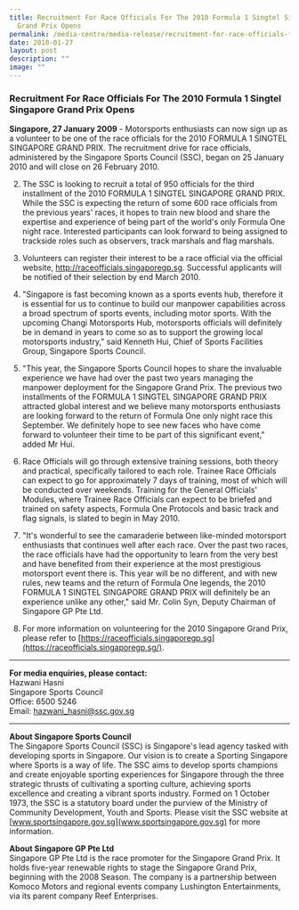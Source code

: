 ```yaml
---
title: Recruitment For Race Officials For The 2010 Formula 1 Singtel Singapore
  Grand Prix Opens
permalink: /media-centre/media-release/recruitment-for-race-officials-for-the-2010-formula-1-singtel-singapore/
date: 2010-01-27
layout: post
description: ""
image: ""
---
```

### **Recruitment For Race Officials For The 2010 Formula 1 Singtel Singapore Grand Prix Opens**

**Singapore, 27 January 2009** - Motorsports enthusiasts can now sign up as a volunteer to be one of the race officials for the 2010 FORMULA 1 SINGTEL SINGAPORE GRAND PRIX. The recruitment drive for race officials, administered by the Singapore Sports Council (SSC), began on 25 January 2010 and will close on 26 February 2010.

2. The SSC is looking to recruit a total of 950 officials for the third installment of the 2010 FORMULA 1 SINGTEL SINGAPORE GRAND PRIX. While the SSC is expecting the return of some 600 race officials from the previous years' races, it hopes to train new blood and share the expertise and experience of being part of the world's only Formula One night race. Interested participants can look forward to being assigned to trackside roles such as observers, track marshals and flag marshals.

3. Volunteers can register their interest to be a race official via the official website, http://raceofficials.singaporegp.sg. Successful applicants will be notified of their selection by end March 2010.

4. "Singapore is fast becoming known as a sports events hub, therefore it is essential for us to continue to build our manpower capabilities across a broad spectrum of sports events, including motor sports. With the upcoming Changi Motorsports Hub, motorsports officials will definitely be in demand in years to come so as to support the growing local motorsports industry," said Kenneth Hui, Chief of Sports Facilities Group, Singapore Sports Council.

5. "This year, the Singapore Sports Council hopes to share the invaluable experience we have had over the past two years managing the manpower deployment for the Singapore Grand Prix. The previous two installments of the FORMULA 1 SINGTEL SINGAPORE GRAND PRIX attracted global interest and we believe many motorsports enthusiasts are looking forward to the return of Formula One only night race this September. We definitely hope to see new faces who have come forward to volunteer their time to be part of this significant event," added Mr Hui.

6. Race Officials will go through extensive training sessions, both theory and practical, specifically tailored to each role. Trainee Race Officials can expect to go for approximately 7 days of training, most of which will be conducted over weekends. Training for the General Officials' Modules, where Trainee Race Officials can expect to be briefed and trained on safety aspects, Formula One Protocols and basic track and flag signals, is slated to begin in May 2010.

7. "It's wonderful to see the camaraderie between like-minded motorsport enthusiasts that continues well after each race. Over the past two races, the race officials have had the opportunity to learn from the very best and have benefited from their experience at the most prestigious motorsport event there is. This year will be no different, and with new rules, new teams and the return of Formula One legends, the 2010 FORMULA 1 SINGTEL SINGAPORE GRAND PRIX will definitely be an experience unlike any other," said Mr. Colin Syn, Deputy Chairman of Singapore GP Pte Ltd.

8. For more information on volunteering for the 2010 Singapore Grand Prix, please refer to [https://raceofficials.singaporegp.sg](https://raceofficials.singaporegp.sg/).

---

**For media enquiries, please contact:**
<br>
Hazwani Hasni
<br>
Singapore Sports Council
<br>
Office: 6500 5246
<br>
Email: [hazwani_hasni@ssc.gov.sg](mailto:hazwani_hasni@ssc.gov.sg)

---

**About Singapore Sports Council**<br>
The Singapore Sports Council (SSC) is Singapore's lead agency tasked with developing sports in Singapore. Our vision is to create a Sporting Singapore where Sports is a way of life. The SSC aims to develop sports champions and create enjoyable sporting experiences for Singapore through the three strategic thrusts of cultivating a sporting culture, achieving sports excellence and creating a vibrant sports industry. Formed on 1 October 1973, the SSC is a statutory board under the purview of the Ministry of Community Development, Youth and Sports. Please visit the SSC website at [www.sportsingapore.gov.sg](www.sportsingapore.gov.sg) for more information.

**About Singapore GP Pte Ltd**<br>
Singapore GP Pte Ltd is the race promoter for the Singapore Grand Prix. It holds five-year renewable rights to stage the Singapore Grand Prix, beginning with the 2008 Season. The company is a partnership between Komoco Motors and regional events company Lushington Entertainments, via its parent company Reef Enterprises.